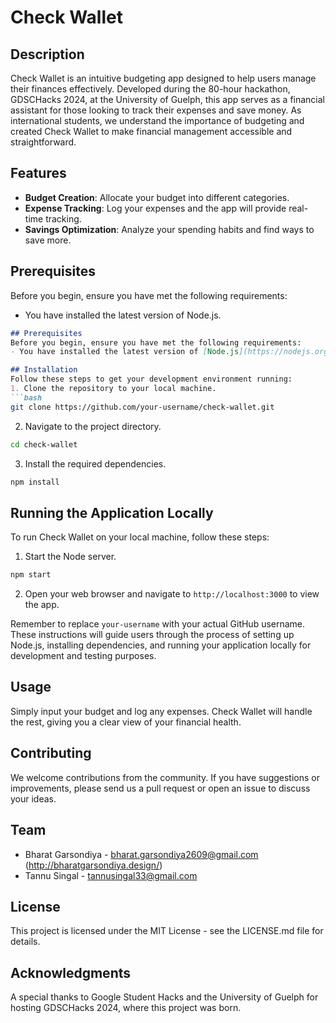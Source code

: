 # Check Wallet

## Description
Check Wallet is an intuitive budgeting app designed to help users manage their finances effectively. Developed during the 80-hour hackathon, GDSCHacks 2024, at the University of Guelph, this app serves as a financial assistant for those looking to track their expenses and save money. As international students, we understand the importance of budgeting and created Check Wallet to make financial management accessible and straightforward.

## Features
- **Budget Creation**: Allocate your budget into different categories.
- **Expense Tracking**: Log your expenses and the app will provide real-time tracking.
- **Savings Optimization**: Analyze your spending habits and find ways to save more.

## Prerequisites
Before you begin, ensure you have met the following requirements:
- You have installed the latest version of Node.js.

```markdown
## Prerequisites
Before you begin, ensure you have met the following requirements:
- You have installed the latest version of [Node.js](https://nodejs.org/).

## Installation
Follow these steps to get your development environment running:
1. Clone the repository to your local machine.
```bash
git clone https://github.com/your-username/check-wallet.git
```
2. Navigate to the project directory.
```bash
cd check-wallet
```
3. Install the required dependencies.
```bash
npm install
```

## Running the Application Locally
To run Check Wallet on your local machine, follow these steps:
1. Start the Node server.
```bash
npm start
```
2. Open your web browser and navigate to `http://localhost:3000` to view the app.

Remember to replace `your-username` with your actual GitHub username. These instructions will guide users through the process of setting up Node.js, installing dependencies, and running your application locally for development and testing purposes.


## Usage
Simply input your budget and log any expenses. Check Wallet will handle the rest, giving you a clear view of your financial health.

## Contributing
We welcome contributions from the community. If you have suggestions or improvements, please send us a pull request or open an issue to discuss your ideas.

## Team
- Bharat Garsondiya - bharat.garsondiya2609@gmail.com (http://bharatgarsondiya.design/)
- Tannu Singal - tannusingal33@gmail.com

## License
This project is licensed under the MIT License - see the LICENSE.md file for details.

## Acknowledgments
A special thanks to Google Student Hacks and the University of Guelph for hosting GDSCHacks 2024, where this project was born.
